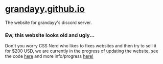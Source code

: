 # [grandayy.github.io](https://grandayy.github.io)
The website for grandayy's discord server.

### Ew, this website looks old and ugly...
Don't you worry CSS Nerd who likes to fixes websites and then try to sell it for $200 USD, we are currently in the progress of updating the website, see the code [here](https://github.com/grandayy/grandayy.github.io/tree/dev) and more info/progress [here!](https://github.com/grandayy/grandayy.github.io/blob/dev/README.md)
